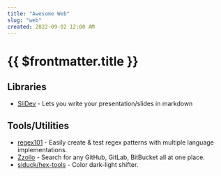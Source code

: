 ```yaml
---
title: "Awesome Web"
slug: "web"
created: 2022-09-02 12:00 AM
---
```


# {{ $frontmatter.title }}

## Libraries

* [SliDev](https://sli.dev) - Lets you write your presentation/slides in markdown

## Tools/Utilities

* [regex101](https://regex101.com) - Easily create & test regex patterns with multiple language implementations.
* [Zzollo](https://zzollo.co) - Search for any GitHub, GitLab, BitBucket all at one place.
* [siduck/hex-tools](https://siduck.github.io/hex-tools) - Color dark-light shifter.
